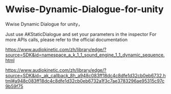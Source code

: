 # Wwise-Dynamic-Dialogue-for-unity
Wwise Dynamic Dialogue for unity，

Just use AKStaticDialogue and set your parameters in the inspector
For more APIs calls, please refer to the official documentation


https://www.audiokinetic.com/zh/library/edge/?source=SDK&id=namespace_a_k_1_1_sound_engine_1_1_dynamic_sequence.html

https://www.audiokinetic.com/zh/library/edge/?source=SDK&id=_ak_callback_8h_a948c083ff18dc4c8dfe1d32cb0eb6732.html#a948c083ff18dc4c8dfe1d32cb0eb6732a1f3c7ae3783296ae95315c97c9b59f75



